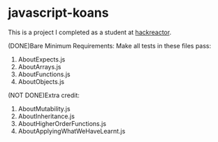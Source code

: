 # javascript-koans
This is a project I completed as a student at [hackreactor](http://hackreactor.com).

(DONE)Bare Minimum Requirements:
Make all tests in these files pass:
1. AboutExpects.js 
2. AboutArrays.js
3. AboutFunctions.js
4. AboutObjects.js

(NOT DONE)Extra credit:
1. AboutMutability.js
2. AboutInheritance.js
3. AboutHigherOrderFunctions.js
4. AboutApplyingWhatWeHaveLearnt.js
